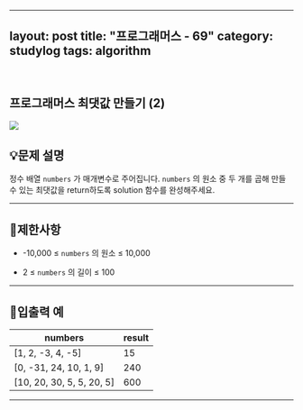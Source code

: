 ﻿
---
layout: post
title: "프로그래머스 - 69"
category: studylog
tags: algorithm
---

<br>

## 프로그래머스 최댓값 만들기 (2)


![](https://velog.velcdn.com/images/dlsdud9098/post/e1464da6-734f-4172-a5d3-8df73b71a328/image.png)
## 💡문제 설명
정수 배열 ```numbers```
가 매개변수로 주어집니다. ```numbers```
의 원소 중 두 개를 곱해 만들 수 있는 최댓값을 return하도록 solution 함수를 완성해주세요.


---




## 🚫제한사항


* -10,000 ≤ ```numbers```
의 원소 ≤ 10,000




* 2 ≤ ```numbers```
 의 길이 ≤ 100




---




## 🔢입출력 예




<table><thead><tr><th>numbers</th><th>result</th></tr></thead><tbody><tr><td>[1, 2, -3, 4, -5]</td><td>15</td></tr><tr><td>[0, -31, 24, 10, 1, 9]</td><td>240</td></tr><tr><td>[10, 20, 30, 5, 5, 20, 5]</td><td>600</td></tr></tbody>
</table>


---




